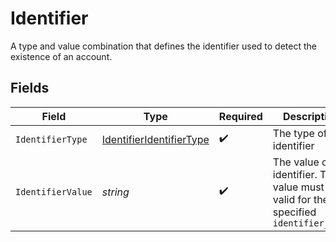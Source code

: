 # Identifier

A type and value combination that defines the identifier used to detect
the existence of an account.



## Fields

| Field                                                                                    | Type                                                                                     | Required                                                                                 | Description                                                                              | Example                                                                                  |
| ---------------------------------------------------------------------------------------- | ---------------------------------------------------------------------------------------- | ---------------------------------------------------------------------------------------- | ---------------------------------------------------------------------------------------- | ---------------------------------------------------------------------------------------- |
| `IdentifierType`                                                                         | [IdentifierIdentifierType](../../models/shared/identifieridentifiertype.md)              | :heavy_check_mark:                                                                       | The type of identifier                                                                   | email                                                                                    |
| `IdentifierValue`                                                                        | *string*                                                                                 | :heavy_check_mark:                                                                       | The value of the identifier. The value must be valid for the specified `identifier_type` | alice@example.com                                                                        |
